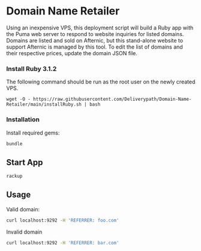 # Domain Name Retailer

Using an inexpensive VPS, this deployment script will build a Ruby app with the Puma web server to respond to website inquiries for listed domains. Domains are listed and sold on Afternic, but this stand-alone website to support Afternic is managed by this tool. To edit the list of domains and their respective prices, update the domain JSON file.

### Install Ruby 3.1.2
The following command should be run as the root user on the newly created VPS.
```
wget -O - https://raw.githubusercontent.com/Deliverypath/Domain-Name-Retailer/main/installRuby.sh | bash
```

### Installation



Install required gems:

```bash
bundle
```

## Start App

```bash
rackup
```

## Usage

Valid domain:

```bash
curl localhost:9292 -H 'REFERRER: foo.com'
```

Invalid domain

```bash
curl localhost:9292 -H 'REFERRER: bar.com'
```
